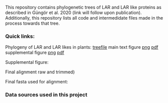 This repository contains phylogenetic trees of LAR and LAR like proteins as described in Güngör et al. 2020 (link will follow upon publication). 
Additionally, this repository lists all code and intermedidate files made in the process towards that tree.

### Quick links:
Phylogeny of LAR and LAR likes in plants: [treefile](https://raw.githubusercontent.com/lauralwd/LAR_phylogeny_gungor-et-al-2020/main/analyses/1kP_LAR_selectionv1_guide_v5_trees/aligned-mafft-linsi_trim-gt4-seq95-res7/1kP_LAR_selectionv1_guide_v5_aligned-mafft-linsi_trim-gt4-seq95-res7_iqtree-bb2000-alrt2000.treefile) 
main text figure [png]() [pdf]()
supplemental figure [png]() [pdf]()

Supplemental figure:

Final alignment raw and trimmed)

Final fasta used for alignment:

### Data sources used in this project

